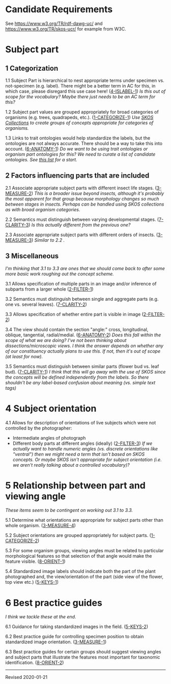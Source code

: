 # Candidate Requirements

See <https://www.w3.org/TR/rdf-dawg-uc/> and <https://www.w3.org/TR/skos-ucr/> for example from W3C.

# Subject part

## 1 Categorization

1.1 Subject Part is hierarchical to nest appropriate terms under specimen vs. not-specimen (e.g. label). There might be a better term in AC for this, in which case, please disregard this use case here! ([4-ISLABEL-1](https://github.com/tdwg/ac/blob/master/views/submitted-use-cases.md#4-islabel)) *Is this out of scope for the vocabulary? Maybe there just needs to be an AC term for this?*

1.2 Subject part values are grouped appropriately for broad categories of organisms (e.g. trees, quadrapeds, etc.). ([1-CATEGORIZE-1](https://github.com/tdwg/ac/blob/master/views/submitted-use-cases.md#1-categorize)) *Use [SKOS Collections](https://www.w3.org/TR/skos-primer/#seccollections) to create groups of concepts appropriate for categories of organisms.*

1.3 Links to trait ontologies would help standardize the labels, but the ontologies are not always accurate. There should be a way to take this into account. ([6-ANATOMY-1](https://github.com/tdwg/ac/blob/master/views/submitted-use-cases.md#6-anatomy)) *Do we want to be using trait ontologies or organism part ontologies for this? We need to curate a list of candidate ontologies. See [this list](https://github.com/tdwg/ac/blob/master/views/background.md#relevant-obo-foundry-ontologies) for a start.*

## 2 Factors influencing parts that are included

2.1 Associate appropriate subject parts with different insect life stages. ([3-MEASURE-2](https://github.com/tdwg/ac/blob/master/views/submitted-use-cases.md#3-measure)) *This is a broader issue beyond insects, although it's probably the most apparent for that group because morphology changes so much between stages in insects.  Perhaps can be handled using SKOS collections as with broad organism categories.*

2.2 Semantics must distinguish between varying developmental stages. ([7-CLARITY-3](https://github.com/tdwg/ac/blob/master/views/submitted-use-cases.md#7-clarity)) *Is this actually different from the previous one?*

2.3 Associate appropriate subject parts with different orders of insects. ([3-MEASURE-3](https://github.com/tdwg/ac/blob/master/views/submitted-use-cases.md#3-measure)) *Similar to 2.2 .*

## 3 Miscellaneous

*I'm thinking that 3.1 to 3.3 are ones that we should come back to after some more basic work roughing out the concept scheme.*

3.1 Allows specification of multiple parts in an image and/or inference of subparts from a larger whole ([2-FILTER-1](https://github.com/tdwg/ac/blob/master/views/submitted-use-cases.md#2-filter))

3.2 Semantics must distinguish between single and aggregate parts (e.g. one vs. several leaves). ([7-CLARITY-2](https://github.com/tdwg/ac/blob/master/views/submitted-use-cases.md#7-clarity))

3.3 Allows specification of whether entire part is visible in image ([2-FILTER-2](https://github.com/tdwg/ac/blob/master/views/submitted-use-cases.md#2-filter))

3.4 The view should contain the section "angle:" cross, longitudinal, oblique, tangential, radial/medial. ([6-ANATOMY-2](https://github.com/tdwg/ac/blob/master/views/submitted-use-cases.md#6-anatomy)) *Does this fall within the scope of what we are doing? I've not been thinking about dissections/microscopic views. I think the answer depends on whether any of our constituency actually plans to use this.  If not, then it's out of scope (at least for now).*

3.5 Semantics must distinguish between similar parts (flower bud vs. leaf bud). ([7-CLARITY-1](https://github.com/tdwg/ac/blob/master/views/submitted-use-cases.md#7-clarity)) *I think that this will go away with the use of SKOS since the concepts will be defined independently from the labels.  So there shouldn't be any label-based confusion about meaning (vs. simple text tags)*

# 4 Subject orientation

4.1 Allows for description of orientations of live subjects which were not controlled by the photographer:
- Intermediate angles of photograph
- Different body parts at different angles (ideally) ([2-FILTER-3](https://github.com/tdwg/ac/blob/master/views/submitted-use-cases.md#2-filter)) *If we actually want to handle numeric angles (vs. discrete orientations like "ventral") then we might need a term that isn't based on SKOS concepts. Or maybe SKOS isn't appropriate for subject orientation (i.e. we aren't really talking about a controlled vocabulary)?*

# 5 Relationship between part and viewing angle

*These items seem to be contingent on working out 3.1 to 3.3.*

5.1 Determine what orientations are appropriate for subject parts other than whole organism. ([3-MEASURE-4](https://github.com/tdwg/ac/blob/master/views/submitted-use-cases.md#3-measure))

5.2 Subject orientations are grouped appropriately for subject parts. ([1-CATEGORIZE-2](https://github.com/tdwg/ac/blob/master/views/submitted-use-cases.md#1-categorize))

5.3 For some organism groups, viewing angles must be related to particular morphological features so that selection of that angle would make the feature visible. ([8-ORIENT-1](https://github.com/tdwg/ac/blob/master/views/submitted-use-cases.md#8-orient))

5.4 Standardized image labels should indicate both the part of the plant photographed and, the view/orientation of the part (side view of the flower, top view etc.) ([5-KEYS-1](https://github.com/tdwg/ac/blob/master/views/submitted-use-cases.md#5-keys))

# 6 Best practice guides

*I think we tackle these at the end.*

6.1 Guidance for taking standardized images in the field. ([5-KEYS-2](https://github.com/tdwg/ac/blob/master/views/submitted-use-cases.md#5-keys))

6.2 Best practice guide for controlling specimen position to obtain standardized image orientation. ([3-MEASURE-1](https://github.com/tdwg/ac/blob/master/views/submitted-use-cases.md#3-measure))

6.3 Best practice guides for certain groups should suggest viewing angles and subject parts that illustrate the features most important for taxonomic identification. ([8-ORIENT-2](https://github.com/tdwg/ac/blob/master/views/submitted-use-cases.md#8-orient))

-----
Revised 2020-01-21
